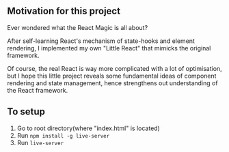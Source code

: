 ## Motivation for this project
Ever wondered what the React Magic is all about?

After self-learning React's mechanism of state-hooks and element rendering, I implemented my own "Little React" that mimicks the original framework.

Of course, the real React is way more complicated with a lot of optimisation, but I hope this little project reveals some fundamental ideas of component rendering and state management, hence strengthens out understanding of the React framework.

## To setup
1. Go to root directory(where "index.html" is located)
2. Run `npm install -g live-server`
3. Run `live-server`
